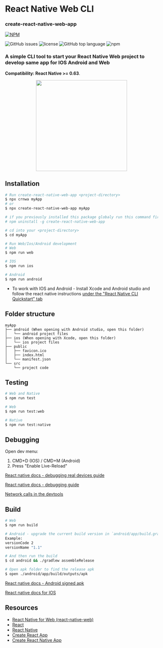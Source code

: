 # React Native Web CLI

### create-react-native-web-app

[![NPM](https://nodei.co/npm/create-react-native-web-app.png)](https://npmjs.org/package/create-react-native-web-app)

![GitHub issues](https://img.shields.io/github/issues/orYoffe/create-react-native-web-app.svg)
![license](https://img.shields.io/github/license/orYoffe/create-react-native-web-app.svg)
![GitHub top language](https://img.shields.io/github/languages/top/orYoffe/create-react-native-web-app.svg)
![npm](https://img.shields.io/npm/v/create-react-native-web-app.svg)

### A simple CLI tool to start your React Native Web project to develop same app for IOS Android and Web

**Compatibility: React Native >= 0.63**.

<p align="center" >
<img width="300"  src="https://raw.githubusercontent.com/orYoffe/create-react-native-web-app/master/template/src/logo.png">
</p>

## Installation

```sh
# Run create-react-native-web-app <project-directory>
$ npx crnwa myApp
# or
$ npx create-react-native-web-app myApp

# if you previously installed this package globaly run this command first to uninstall the previous version:
# npm uninstall -g create-react-native-web-app

# cd into your <project-directory>
$ cd myApp

# Run Web/Ios/Android development
# Web
$ npm run web

# IOS
$ npm run ios

# Android
$ npm run android

```

- To work with IOS and Android - Install Xcode and Android studio and follow the react native instructions [under the "React Native CLI Quickstart" tab](https://reactnative.dev/docs/environment-setup)

## Folder structure

```
myApp
├── android (When opening with Android studio, open this folder)
│   └── android project files
├── ios (When opening with Xcode, open this folder)
│   └── ios project files
├── public
│   ├── favicon.ico
│   ├── index.html
│   └── manifest.json
└── src
    └── project code
```

## Testing

```sh
# Web and Native
$ npm run test

# Web
$ npm run test:web

# Native
$ npm run test:native
```

## Debugging

Open dev menu:

1. CMD+D (IOS) / CMD+M (Android)
2. Press "Enable Live-Reload"

[React native docs - debugging real devices guide](http://facebook.github.io/react-native/releases/0.49/docs/running-on-device.html)

[React native docs - debugging guide](http://facebook.github.io/react-native/docs/debugging.html)

[Network calls in the devtools](http://www.preslav.me/2017/03/26/debugging-network-calls-in-react-native-using-the-chrome-debugger/)

## Build

```sh
# Web
$ npm run build

# Android - upgrade the current build version in `android/app/build.gradle` file (both the `versionCode` and the `versionName`)
Example:
versionCode 2
versionName "1.1"

# And then run the build
$ cd android && ./gradlew assembleRelease

# Open apk folder to find the release apk
$ open ./android/app/build/outputs/apk
```

[React native docs - Android signed apk](http://facebook.github.io/react-native/releases/0.49/docs/signed-apk-android.html)

[React native docs for IOS](http://facebook.github.io/react-native/releases/0.49/docs/running-on-device.html#building-your-app-for-production)

## Resources

- [React Native for Web (react-native-web)](https://github.com/necolas/react-native-web)
- [React](https://reactjs.org/)
- [React Native](http://facebook.github.io/react-native/)
- [Create React App](https://github.com/facebook/create-react-app)
- [Create React Native App](https://github.com/react-community/create-react-native-app)
